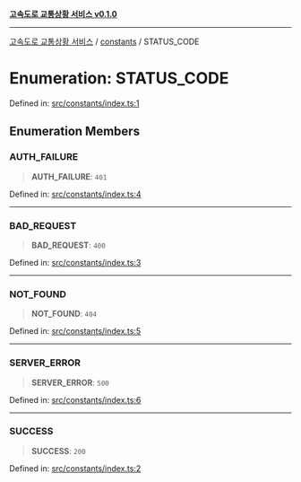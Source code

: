 [**고속도로 교통상황 서비스 v0.1.0**](../../README.md)

***

[고속도로 교통상황 서비스](../../modules.md) / [constants](../README.md) / STATUS\_CODE

# Enumeration: STATUS\_CODE

Defined in: [src/constants/index.ts:1](https://github.com/ksheyon123/road-status-preview/blob/d56258a23fae54155a9cd30000ae39fff6269a67/src/constants/index.ts#L1)

## Enumeration Members

### AUTH\_FAILURE

> **AUTH\_FAILURE**: `401`

Defined in: [src/constants/index.ts:4](https://github.com/ksheyon123/road-status-preview/blob/d56258a23fae54155a9cd30000ae39fff6269a67/src/constants/index.ts#L4)

***

### BAD\_REQUEST

> **BAD\_REQUEST**: `400`

Defined in: [src/constants/index.ts:3](https://github.com/ksheyon123/road-status-preview/blob/d56258a23fae54155a9cd30000ae39fff6269a67/src/constants/index.ts#L3)

***

### NOT\_FOUND

> **NOT\_FOUND**: `404`

Defined in: [src/constants/index.ts:5](https://github.com/ksheyon123/road-status-preview/blob/d56258a23fae54155a9cd30000ae39fff6269a67/src/constants/index.ts#L5)

***

### SERVER\_ERROR

> **SERVER\_ERROR**: `500`

Defined in: [src/constants/index.ts:6](https://github.com/ksheyon123/road-status-preview/blob/d56258a23fae54155a9cd30000ae39fff6269a67/src/constants/index.ts#L6)

***

### SUCCESS

> **SUCCESS**: `200`

Defined in: [src/constants/index.ts:2](https://github.com/ksheyon123/road-status-preview/blob/d56258a23fae54155a9cd30000ae39fff6269a67/src/constants/index.ts#L2)
